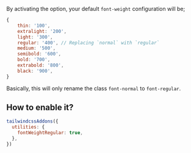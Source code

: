 By activating the option, your default `font-weight` configuration will be;

```js
{
	thin: '100',
	extralight: '200',
	light: '300',
	regular: '400', // Replacing `normal` with `regular`
	medium: '500',
	semibold: '600',
	bold: '700',
	extrabold: '800',
	black: '900',
}
```

Basically, this will only rename the class `font-normal` to `font-regular`.

## How to enable it?

```js
tailwindcssAddons({
  utilities: {
    fontWeightRegular: true,
  },
})
```
